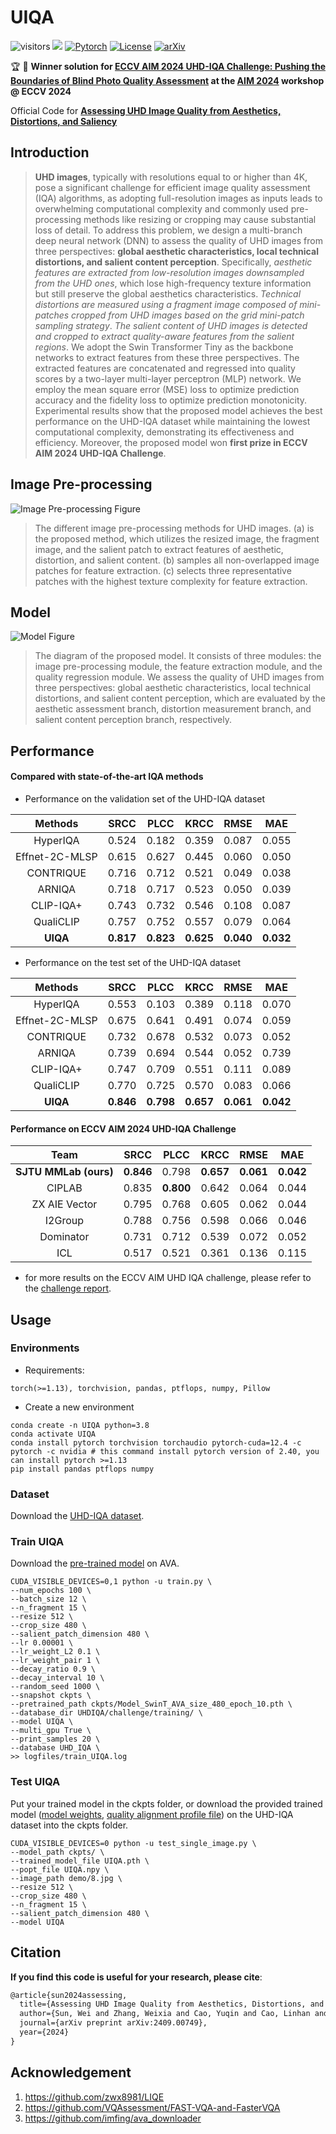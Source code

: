 # UIQA

![visitors](https://visitor-badge.laobi.icu/badge?page_id=sunwei925/UIQA) [![](https://img.shields.io/github/stars/sunwei925/UIQA)](https://github.com/sunwei925/UIQA)
[![Pytorch](https://img.shields.io/badge/PyTorch-1.13%2B-brightgree?logo=PyTorch)](https://pytorch.org/)
[![License](https://img.shields.io/badge/License-Apache%202.0-blue.svg)](https://github.com/sunwei925/UIQA)
[![arXiv](https://img.shields.io/badge/build-paper-red?logo=arXiv&label=arXiv)](https://arxiv.org/abs/2409.00749)

🏆 🥇 **Winner solution for [ECCV AIM 2024 UHD-IQA Challenge: Pushing the Boundaries of Blind Photo Quality Assessment](https://codalab.lisn.upsaclay.fr/competitions/19335) at the [AIM 2024](https://cvlai.net/aim/2024/) workshop @ ECCV 2024** 

Official Code for **[Assessing UHD Image Quality from Aesthetics, Distortions, and Saliency](https://arxiv.org/abs/2409.00749)**

## Introduction
> **UHD images**, typically with resolutions equal to or higher than 4K, pose a significant challenge for efficient image quality assessment (IQA) algorithms, as adopting full-resolution images as inputs leads to overwhelming computational complexity and commonly used pre-processing methods like resizing or cropping may cause substantial loss of detail. To address this problem, we design a multi-branch deep neural network (DNN) to assess the quality of UHD images from three perspectives: **global aesthetic characteristics, local technical distortions, and salient content perception**. Specifically, *aesthetic features are extracted from low-resolution images downsampled from the UHD ones*, which lose high-frequency texture information but still preserve the global aesthetics characteristics. *Technical distortions are measured using a fragment image composed of mini-patches cropped from UHD images based on the grid mini-patch sampling strategy*. *The salient content of UHD images is detected and cropped to extract quality-aware features from the salient regions*. We adopt the Swin Transformer Tiny as the backbone networks to extract features from these three perspectives. The extracted features are concatenated and regressed into quality scores by a two-layer multi-layer perceptron (MLP) network. We employ the mean square error (MSE) loss to optimize prediction accuracy and the fidelity loss to optimize prediction monotonicity. Experimental results show that the proposed model achieves the best performance on the UHD-IQA dataset while maintaining the lowest computational complexity, demonstrating its effectiveness and efficiency. Moreover, the proposed model won **first prize in ECCV AIM 2024 UHD-IQA Challenge**.

## Image Pre-processing
![Image Pre-processing Figure](./figures/UHD_Image_Preprecessing.PNG)

> The different image pre-processing methods for UHD images. (a) is the proposed method, which utilizes the resized image, the fragment image, and the salient patch to extract features of aesthetic, distortion, and salient content. (b) samples all non-overlapped image patches for feature extraction. (c) selects three representative patches with the highest texture complexity for feature extraction.

## Model
![Model Figure](./figures/framework_UHD_IQA.PNG)

> The diagram of the proposed model. It consists of three modules: the image pre-processing module, the feature extraction module, and the quality regression module. We assess the quality of UHD images from three perspectives: global aesthetic characteristics, local technical distortions, and salient content perception, which are evaluated by the aesthetic assessment branch, distortion measurement branch, and salient content perception branch, respectively.

<!-- ## Computationl Complexity
![Computationl Complexity](./figures/macs.PNG) -->

## Performance
#### Compared with state-of-the-art IQA methods
- Performance on the validation set of the UHD-IQA dataset

| Methods | SRCC | PLCC | KRCC | RMSE | MAE |
| :---: | :---:| :---:|:---: |:---: |:---: |
|HyperIQA|0.524|0.182| 0.359|0.087| 0.055|
|Effnet-2C-MLSP|0.615| 0.627|0.445|0.060|0.050|
|CONTRIQUE|0.716| 0.712|0.521|0.049|0.038|
|ARNIQA|0.718|0.717|0.523| 0.050|0.039|
|CLIP-IQA+|0.743|0.732| 0.546| 0.108|0.087|
|QualiCLIP|0.757|0.752|0.557|0.079|0.064|
|**UIQA**|**0.817**| **0.823**| **0.625**|**0.040**| **0.032**|

- Performance on the test set of the UHD-IQA dataset

| Methods | SRCC | PLCC | KRCC | RMSE | MAE |
| :---: | :---:| :---:|:---: |:---: |:---: |
|HyperIQA|0.553| 0.103| 0.389|0.118|0.070 |
|Effnet-2C-MLSP|0.675|0.641 | 0.491|0.074|0.059|
|CONTRIQUE|0.732| 0.678|0.532| 0.073|0.052|
|ARNIQA|0.739|0.694|0.544|  0.052|0.739|
|CLIP-IQA+|0.747| 0.709| 0.551| 0.111| 0.089|
|QualiCLIP|0.770|0.725|0.570|0.083|0.066|
|**UIQA**|**0.846**|  **0.798**|**0.657**|**0.061**| **0.042**|










#### Performance on ECCV AIM 2024 UHD-IQA Challenge
| Team | SRCC | PLCC | KRCC | RMSE | MAE |
| :---: | :---:| :---:|:---: |:---: |:---: |
| **SJTU MMLab (ours)** | **0.846** | 0.798 | **0.657** |  **0.061** | **0.042** |
| CIPLAB | 0.835 | **0.800** |  0.642 |   0.064 | 0.044 |
| ZX AIE Vector | 0.795 | 0.768 | 0.605  | 0.062 | 0.044 |
| I2Group | 0.788 | 0.756 | 0.598  | 0.066 | 0.046 |
| Dominator | 0.731 | 0.712 | 0.539  | 0.072 |  0.052 |
|ICL|0.517| 0.521|0.361| 0.136| 0.115|

- for more results on the ECCV AIM UHD IQA challenge, please refer to the [challenge report](https://arxiv.org/abs/2409.16271).

## Usage
### Environments
- Requirements:
```
torch(>=1.13), torchvision, pandas, ptflops, numpy, Pillow
```
- Create a new environment
```
conda create -n UIQA python=3.8
conda activate UIQA 
conda install pytorch torchvision torchaudio pytorch-cuda=12.4 -c pytorch -c nvidia # this command install pytorch version of 2.40, you can install pytorch >=1.13
pip install pandas ptflops numpy
```

### Dataset
Download the [UHD-IQA dataset](https://database.mmsp-kn.de/uhd-iqa-benchmark-database.html).

### Train UIQA

Download the [pre-trained model](https://www.dropbox.com/scl/fi/dk6co7hqquxpuq1nh04gf/Model_SwinT_AVA_epoch_10.pth?rlkey=tp13fdewe7hdosc3dja6al2dx&st=rg7tsy3t&dl=0) on AVA.

```
CUDA_VISIBLE_DEVICES=0,1 python -u train.py \
--num_epochs 100 \
--batch_size 12 \
--n_fragment 15 \
--resize 512 \
--crop_size 480 \
--salient_patch_dimension 480 \
--lr 0.00001 \
--lr_weight_L2 0.1 \
--lr_weight_pair 1 \
--decay_ratio 0.9 \
--decay_interval 10 \
--random_seed 1000 \
--snapshot ckpts \
--pretrained_path ckpts/Model_SwinT_AVA_size_480_epoch_10.pth \
--database_dir UHDIQA/challenge/training/ \
--model UIQA \
--multi_gpu True \
--print_samples 20 \
--database UHD_IQA \
>> logfiles/train_UIQA.log
```

### Test UIQA
Put your trained model in the ckpts folder, or download the provided trained model ([model weights](https://www.dropbox.com/scl/fi/mgvvt902zehhmo6drnxve/UIQA.pth?rlkey=413edq08c8qnxbrlgclnq0va6&st=yzcskkus&dl=0), [quality alignment profile file](https://www.dropbox.com/scl/fi/1st2jjga6ssirvsex5oo6/UIQA.npy?rlkey=6mbf2utiz1t3dlm5nl635cvmz&st=n0tvbqv9&dl=0)) on the UHD-IQA dataset into the ckpts folder.

```
CUDA_VISIBLE_DEVICES=0 python -u test_single_image.py \
--model_path ckpts/ \
--trained_model_file UIQA.pth \
--popt_file UIQA.npy \
--image_path demo/8.jpg \
--resize 512 \
--crop_size 480 \
--n_fragment 15 \
--salient_patch_dimension 480 \
--model UIQA
```

## Citation
**If you find this code is useful for  your research, please cite**:

```latex
@article{sun2024assessing,
  title={Assessing UHD Image Quality from Aesthetics, Distortions, and Saliency},
  author={Sun, Wei and Zhang, Weixia and Cao, Yuqin and Cao, Linhan and Jia, Jun and Chen, Zijian and Zhang, Zicheng and Min, Xiongkuo and Zhai, Guangtao},
  journal={arXiv preprint arXiv:2409.00749},
  year={2024}
}
```

## Acknowledgement

1. <https://github.com/zwx8981/LIQE>
2. <https://github.com/VQAssessment/FAST-VQA-and-FasterVQA>
3. <https://github.com/imfing/ava_downloader>